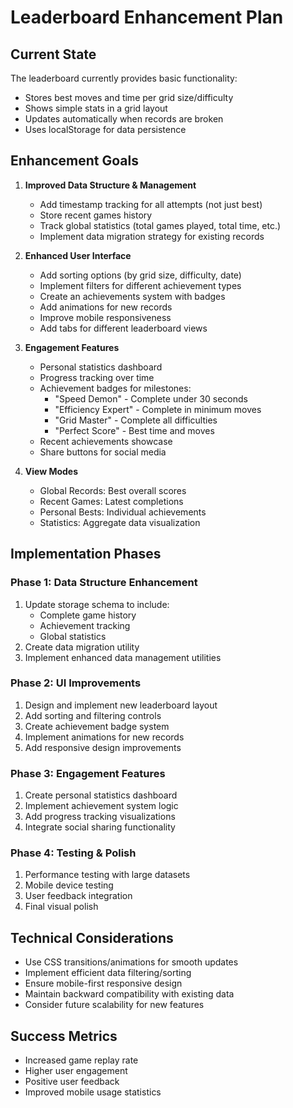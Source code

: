 # Leaderboard Enhancement Plan

## Current State
The leaderboard currently provides basic functionality:
- Stores best moves and time per grid size/difficulty
- Shows simple stats in a grid layout
- Updates automatically when records are broken
- Uses localStorage for data persistence

## Enhancement Goals
1. **Improved Data Structure & Management**
   - Add timestamp tracking for all attempts (not just best)
   - Store recent games history
   - Track global statistics (total games played, total time, etc.)
   - Implement data migration strategy for existing records

2. **Enhanced User Interface**
   - Add sorting options (by grid size, difficulty, date)
   - Implement filters for different achievement types
   - Create an achievements system with badges
   - Add animations for new records
   - Improve mobile responsiveness
   - Add tabs for different leaderboard views

3. **Engagement Features**
   - Personal statistics dashboard
   - Progress tracking over time
   - Achievement badges for milestones:
     * "Speed Demon" - Complete under 30 seconds
     * "Efficiency Expert" - Complete in minimum moves
     * "Grid Master" - Complete all difficulties
     * "Perfect Score" - Best time and moves
   - Recent achievements showcase
   - Share buttons for social media

4. **View Modes**
   - Global Records: Best overall scores
   - Recent Games: Latest completions
   - Personal Bests: Individual achievements
   - Statistics: Aggregate data visualization

## Implementation Phases

### Phase 1: Data Structure Enhancement
1. Update storage schema to include:
   - Complete game history
   - Achievement tracking
   - Global statistics
2. Create data migration utility
3. Implement enhanced data management utilities

### Phase 2: UI Improvements
1. Design and implement new leaderboard layout
2. Add sorting and filtering controls
3. Create achievement badge system
4. Implement animations for new records
5. Add responsive design improvements

### Phase 3: Engagement Features
1. Create personal statistics dashboard
2. Implement achievement system logic
3. Add progress tracking visualizations
4. Integrate social sharing functionality

### Phase 4: Testing & Polish
1. Performance testing with large datasets
2. Mobile device testing
3. User feedback integration
4. Final visual polish

## Technical Considerations
- Use CSS transitions/animations for smooth updates
- Implement efficient data filtering/sorting
- Ensure mobile-first responsive design
- Maintain backward compatibility with existing data
- Consider future scalability for new features

## Success Metrics
- Increased game replay rate
- Higher user engagement
- Positive user feedback
- Improved mobile usage statistics
